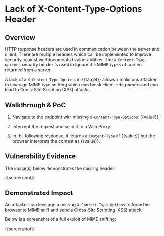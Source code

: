 # Lack of X-Content-Type-Options Header

## Overview

HTTP response headers are used in communication between the server and client. There are multiple headers which can be implemented to improve security against well documented vulnerabilities. The `X-Content-Type-Options` security header is used to ignore the MIME types of content returned from a server.

A lack of a `X-Content-Type-Options` in {{target}} allows a malicious attacker to leverage MIME type sniffing which can break client-side parsers and can lead to Cross-Site Scripting (XSS) attacks.

## Walkthrough & PoC

1. Navigate to the endpoint with missing `X-Content-Type-Options`: {{value}}

1. Intercept the request and send it to a Web Proxy

1. In the following response, it returns a `Content-Type` of {{value}} but the browser interprets the content as {{value}}.

## Vulnerability Evidence

The image(s) below demonstrates the missing header:

{{screenshot}}

## Demonstrated Impact

An attacker can leverage a missing `X-Content-Type-Options` to force the browser to MIME sniff and send a Cross-Site Scripting (XSS) attack.

Below is a screenshot of a full exploit of MIME sniffing:

{{screenshot}}
